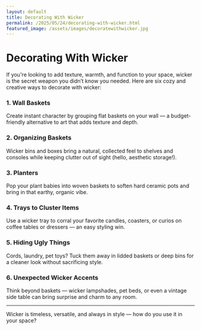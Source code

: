 ```yaml
---
layout: default
title: Decorating With Wicker
permalink: /2025/05/24/decorating-with-wicker.html
featured_image: /assets/images/decoratewithwicker.jpg
---
```


# Decorating With Wicker

If you're looking to add texture, warmth, and function to your space, wicker is the secret weapon you didn’t know you needed. Here are six cozy and creative ways to decorate with wicker:

### 1. Wall Baskets
Create instant character by grouping flat baskets on your wall — a budget-friendly alternative to art that adds texture and depth.

### 2. Organizing Baskets
Wicker bins and boxes bring a natural, collected feel to shelves and consoles while keeping clutter out of sight (hello, aesthetic storage!).

### 3. Planters
Pop your plant babies into woven baskets to soften hard ceramic pots and bring in that earthy, organic vibe.

### 4. Trays to Cluster Items
Use a wicker tray to corral your favorite candles, coasters, or curios on coffee tables or dressers — an easy styling win.

### 5. Hiding Ugly Things
Cords, laundry, pet toys? Tuck them away in lidded baskets or deep bins for a cleaner look without sacrificing style.

### 6. Unexpected Wicker Accents
Think beyond baskets — wicker lampshades, pet beds, or even a vintage side table can bring surprise and charm to any room.

---

Wicker is timeless, versatile, and always in style — how do you use it in your space?
